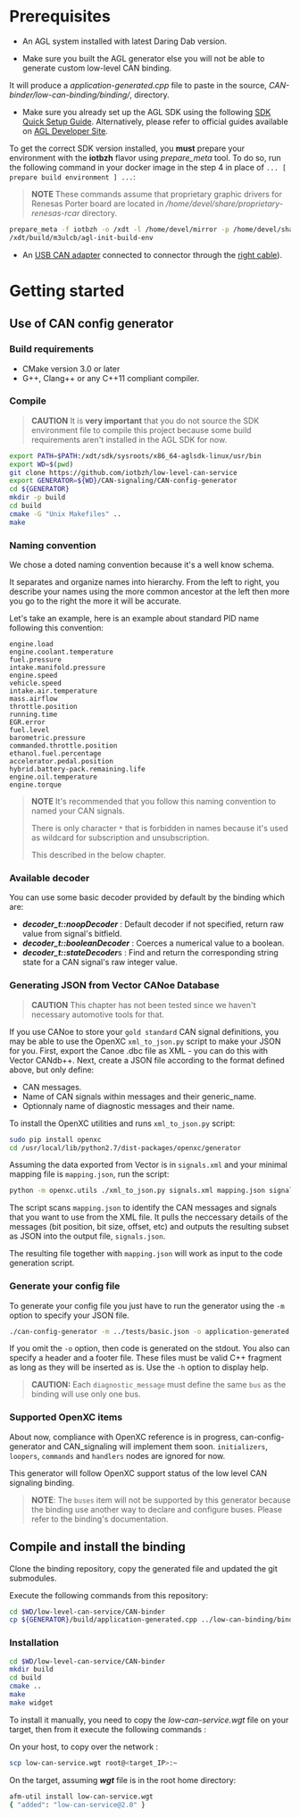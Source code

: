 # Prerequisites

* An AGL system installed with latest Daring Dab version.

* Make sure you built the AGL generator else you will not be able to generate custom low-level CAN binding.

It will produce a _application-generated.cpp_ file to paste in the source, _CAN-binder/low-can-binding/binding/_, directory.

* Make sure you already set up the AGL SDK using the following [SDK Quick Setup Guide](http://docs.iot.bzh/docs/getting_started/en/dev/reference/setup-sdk-environment.html). Alternatively, please refer to official guides available on [AGL Developer Site](http://docs.automotivelinux.org/docs/devguides/en/dev/#guides).

To get the correct SDK version installed, you **must** prepare your environment with the **iotbzh** flavor using _prepare_meta_ tool. To do so, run the following command in your docker image in the step 4 in place of `... [ prepare build environment ] ...`:

> **NOTE** These commands assume that proprietary graphic drivers for Renesas Porter board are located in _/home/devel/share/proprietary-renesas-rcar_ directory.

```bash
prepare_meta -f iotbzh -o /xdt -l /home/devel/mirror -p /home/devel/share/proprietary-renesas-rcar/ -t m3ulcb -e wipeconfig -e rm_work -e cleartemp
/xdt/build/m3ulcb/agl-init-build-env
```

* An [USB CAN adapter](http://shop.8devices.com/usb2can) connected to connector through the [right cable](http://www.mouser.fr/ProductDetail/EasySync/OBD-M-DB9-F-ES/)).

<!-- pagebreak -->

# Getting started

## Use of CAN config generator

### Build requirements

* CMake version 3.0 or later
* G++, Clang++ or any C++11 compliant compiler.

### Compile

> **CAUTION** It is **very important** that you do not source the SDK environment file to compile this project because some build requirements aren't installed in the AGL SDK for now.

```bash
export PATH=$PATH:/xdt/sdk/sysroots/x86_64-aglsdk-linux/usr/bin
export WD=$(pwd)
git clone https://github.com/iotbzh/low-level-can-service
export GENERATOR=${WD}/CAN-signaling/CAN-config-generator
cd ${GENERATOR}
mkdir -p build
cd build
cmake -G "Unix Makefiles" ..
make
```

### Naming convention

We chose a doted naming convention because it's a well know schema.

It separates and organize names into hierarchy. From the left to right, you describe your names using the more common ancestor at the left then more you go to the right the more it will be accurate.

Let's take an example, here is an example about standard PID name following this convention:

```
engine.load
engine.coolant.temperature
fuel.pressure
intake.manifold.pressure
engine.speed
vehicle.speed
intake.air.temperature
mass.airflow
throttle.position
running.time
EGR.error
fuel.level
barometric.pressure
commanded.throttle.position
ethanol.fuel.percentage
accelerator.pedal.position
hybrid.battery-pack.remaining.life
engine.oil.temperature
engine.torque
```

> **NOTE** It's recommended that you follow this naming convention to named your CAN signals.
>
> There is only character `*` that is forbidden in names because it's used as wildcard for subscription and unsubscription.
>
> This described in the below chapter.

### Available decoder

You can use some basic decoder provided by default by the binding which are:

* ***decoder_t::noopDecoder*** : Default decoder if not specified, return raw value from signal's bitfield.
* ***decoder_t::booleanDecoder*** : Coerces a numerical value to a boolean.
* ***decoder_t::stateDecoder***s : Find and return the corresponding string state for a CAN signal's raw integer value.

### Generating JSON from Vector CANoe Database

> **CAUTION** This chapter has not been tested since we haven't necessary automotive tools for that.

If you use CANoe to store your `gold standard` CAN signal definitions, you may be able to use the OpenXC `xml_to_json.py` script to make your JSON for you. First, export the Canoe .dbc file as XML - you can do this with Vector CANdb++. Next, create a JSON file according to the format defined above, but only define:

* CAN messages.
* Name of CAN signals within messages and their generic_name.
* Optionnaly name of diagnostic messages and their name.

To install the OpenXC utilities and runs `xml_to_json.py` script:

```bash
sudo pip install openxc
cd /usr/local/lib/python2.7/dist-packages/openxc/generator
```

Assuming the data exported from Vector is in `signals.xml` and your minimal mapping file is `mapping.json`, run the script:

```bash
python -m openxc.utils ./xml_to_json.py signals.xml mapping.json signals.json
```

The script scans `mapping.json` to identify the CAN messages and signals that you want to use from the XML file. It pulls the neccessary details of the messages (bit position, bit size, offset, etc) and outputs the resulting subset as JSON into the output file, `signals.json`.

The resulting file together with `mapping.json` will work as input to the code generation script.

### Generate your config file

To generate your config file you just have to run the generator using the `-m` option to specify your JSON file.

```bash
./can-config-generator -m ../tests/basic.json -o application-generated.cpp
```

If you omit the `-o` option, then code is generated on the stdout.
You also can specify a header and a footer file.
These files must be valid C++ fragment as long as they will be inserted as is.
Use the `-h` option to display help.

> **CAUTION:** Each `diagnostic_message` must define the same `bus` as the binding will use only one bus.

### Supported OpenXC items

About now, compliance with OpenXC reference is in progress, can-config-generator and CAN\_signaling will implement them soon.
`initializers`, `loopers`, `commands` and `handlers` nodes are ignored for now.

This generator will follow OpenXC support status of the low level CAN signaling binding.

> **NOTE**: The `buses` item will not be supported by this generator because the binding use another way to declare and configure buses. Please refer to the binding's documentation.

## Compile and install the binding

Clone the binding repository, copy the generated file and updated the git submodules.

Execute the following commands from this repository:

```bash
cd $WD/low-level-can-service/CAN-binder
cp ${GENERATOR}/build/application-generated.cpp ../low-can-binding/binding
```

### Installation

```bash
cd $WD/low-level-can-service/CAN-binder
mkdir build
cd build
cmake ..
make
make widget
```

To install it manually, you need to copy the _low-can-service.wgt_ file on your target, then from it execute the following commands :

On your host, to copy over the network :

```bash
scp low-can-service.wgt root@<target_IP>:~
```

On the target, assuming _**wgt**_ file is in the root home directory:

```bash
afm-util install low-can-service.wgt
{ "added": "low-can-service@2.0" }
```
